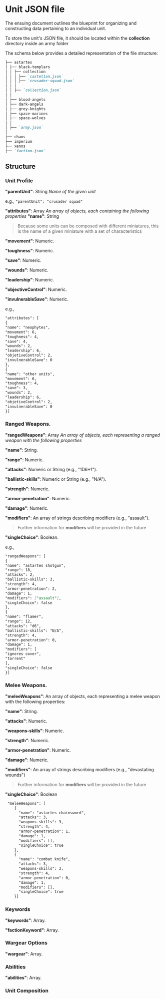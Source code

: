 # Unit JSON file

The ensuing document outlines the blueprint for organizing and constructing data pertaining to an individual unit.

To store the unit's JSON file, it should be located within the **collection** directory inside an army folder

The schema below provides a detailed representation of the file structure:

```markdown
├── astartes
│ ├── black-templars
│ │ ├── collection
│ │ │ ├── `castellan.json`
│ │ │ ├── `crusader-squad.json`
│ │ │
│ │ ├── `collection.json`
│ │
│ ├── blood-angels
│ ├── dark-angels
│ ├── grey-knights
│ ├── space-marines
│ ├── space-wolves
│ │
│ ├── `army.json`
│
├── chaos
├── imperium
├── xenos
├── `faction.json`
```

## Structure

### Unit Profile

**"parentUnit"**: String
_Name of the given unit_

e.g.,
`"parentUnit": "crusader squad"`

**"attributes"**: Array
_An array of objects, each containing the following properties_
**"name"**: String

> Because some units can be composed with different miniatures, this is the name of a given miniature with a set of characteristics

**"movement"**: Numeric.

**"toughness"**: Numeric.

**"save"**: Numeric.

**"wounds"**: Numeric.

**"leadership"**: Numeric.

**"objectiveControl"**: Numeric.

**"invulnerableSave"**: Numeric.

e.g.,

```markdown
"attributes": [
{
"name": "neophytes",
"movement": 6,
"toughness": 4,
"save": 4,
"wounds": 2,
"leadership": 6,
"objetiveControl": 2,
"invulnerableSave": 0
},
{
"name": "other units",
"movement": 6,
"toughness": 4,
"save": 3,
"wounds": 2,
"leadership": 6,
"objetiveControl": 2,
"invulnerableSave": 0
}]
```
### Ranged Weapons.

**"rangedWeapons"**: Array
_An array of objects, each representing a ranged weapon with the following properties_

**"name"**: String.

**"range"**: Numeric.

**"attacks"**: Numeric or String (e.g., "1D6+1").

**"ballistic-skills"**: Numeric or String (e.g., "N/A").

**"strength"**: Numeric.

**"armor-penetration"**: Numeric.

**"damage"**: Numeric.

**"modifiers"**: An array of strings describing modifiers (e.g., "assault").

> Further information for **modifiers** will be provided in the future
>
 **"singleChoice"**: Boolean.

e.g.,

```markdown
"rangedWeapons": [
{
"name": "astartes shotgun",
"range": 18,
"attacks": 2,
"ballistic-skills": 3,
"strength": 4,
"armor-penetration": 2,
"damage": 1,
"modifiers": ["assault"],
"singleChoice": false
},
{
"name": "flamer",
"range": 12,
"attacks": "d6",
"ballistic-skills": "N/A",
"strength": 4,
"armor-penetration": 0,
"damage": 1,
"modifiers": [
"ignores cover",
"torrent"
],
"singleChoice": false
}]
```
### Melee Weapons.

**"meleeWeapons"**: An array of objects, each representing a melee weapon with the following properties:

**"name"**: String.

**"attacks"**: Numeric.

**"weapons-skills"**: Numeric.

**"strength"**: Numeric.

**"armor-penetration"**: Numeric.

**"damage"**: Numeric.

**"modifiers"**: An array of strings describing modifiers (e.g., "devastating wounds")

> Further information for **modifiers** will be provided in the future
>
 **"singleChoice"**: Boolean

```markdown
 "meleeWeapons": [
    {
      "name": "astartes chainsword",
      "attacks": 3,
      "weapons-skills": 3,
      "strength": 4,
      "armor-penetration": 1,
      "damage": 1,
      "modifiers": [],
      "singleChoice": true
    },
    {
      "name": "combat knife",
      "attacks": 3,
      "weapons-skills": 3,
      "strength": 4,
      "armor-penetration": 0,
      "damage": 1,
      "modifiers": [],
      "singleChoice": true
    }]
```
### Keywords

**"keywords"**: Array.

**"factionKeyword"**: Array.

### Wargear Options

**"wargear"**: Array.

### Abilities

**"abilities"**: Array.

### Unit Composition

